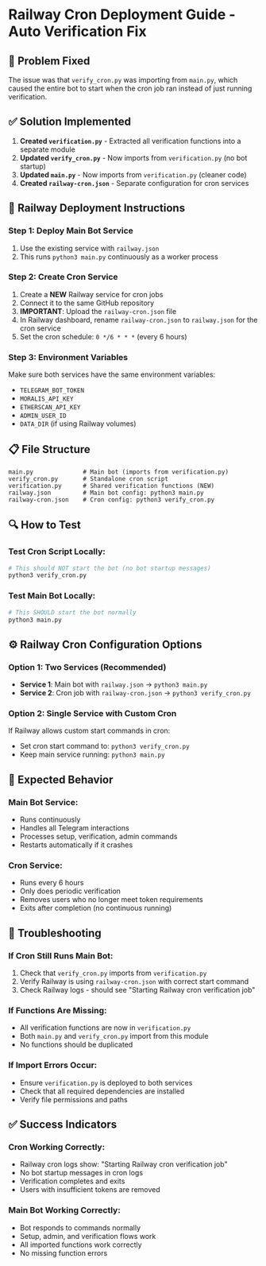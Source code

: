 # Railway Cron Deployment Guide - Auto Verification Fix

## 🔧 **Problem Fixed**
The issue was that `verify_cron.py` was importing from `main.py`, which caused the entire bot to start when the cron job ran instead of just running verification.

## ✅ **Solution Implemented**
1. **Created `verification.py`** - Extracted all verification functions into a separate module
2. **Updated `verify_cron.py`** - Now imports from `verification.py` (no bot startup)
3. **Updated `main.py`** - Now imports from `verification.py` (cleaner code)
4. **Created `railway-cron.json`** - Separate configuration for cron services

## 🚀 **Railway Deployment Instructions**

### **Step 1: Deploy Main Bot Service**
1. Use the existing service with `railway.json`
2. This runs `python3 main.py` continuously as a worker process

### **Step 2: Create Cron Service**
1. Create a **NEW** Railway service for cron jobs
2. Connect it to the same GitHub repository
3. **IMPORTANT**: Upload the `railway-cron.json` file
4. In Railway dashboard, rename `railway-cron.json` to `railway.json` for the cron service
5. Set the cron schedule: `0 */6 * * *` (every 6 hours)

### **Step 3: Environment Variables**
Make sure both services have the same environment variables:
- `TELEGRAM_BOT_TOKEN`
- `MORALIS_API_KEY`
- `ETHERSCAN_API_KEY`
- `ADMIN_USER_ID`
- `DATA_DIR` (if using Railway volumes)

## 📋 **File Structure**
```
main.py              # Main bot (imports from verification.py)
verify_cron.py       # Standalone cron script
verification.py      # Shared verification functions (NEW)
railway.json         # Main bot config: python3 main.py
railway-cron.json    # Cron config: python3 verify_cron.py
```

## 🔍 **How to Test**

### **Test Cron Script Locally:**
```bash
# This should NOT start the bot (no bot startup messages)
python3 verify_cron.py
```

### **Test Main Bot Locally:**
```bash
# This SHOULD start the bot normally
python3 main.py
```

## ⚙️ **Railway Cron Configuration Options**

### **Option 1: Two Services (Recommended)**
- **Service 1**: Main bot with `railway.json` → `python3 main.py`
- **Service 2**: Cron job with `railway-cron.json` → `python3 verify_cron.py`

### **Option 2: Single Service with Custom Cron**
If Railway allows custom start commands in cron:
- Set cron start command to: `python3 verify_cron.py`
- Keep main service running: `python3 main.py`

## 🎯 **Expected Behavior**

### **Main Bot Service:**
- Runs continuously
- Handles all Telegram interactions
- Processes setup, verification, admin commands
- Restarts automatically if it crashes

### **Cron Service:**
- Runs every 6 hours
- Only does periodic verification
- Removes users who no longer meet token requirements
- Exits after completion (no continuous running)

## 🐛 **Troubleshooting**

### **If Cron Still Runs Main Bot:**
1. Check that `verify_cron.py` imports from `verification.py`
2. Verify Railway is using `railway-cron.json` with correct start command
3. Check Railway logs - should see "Starting Railway cron verification job"

### **If Functions Are Missing:**
- All verification functions are now in `verification.py`
- Both `main.py` and `verify_cron.py` import from this module
- No functions should be duplicated

### **If Import Errors Occur:**
- Ensure `verification.py` is deployed to both services
- Check that all required dependencies are installed
- Verify file permissions and paths

## ✅ **Success Indicators**

### **Cron Working Correctly:**
- Railway cron logs show: "Starting Railway cron verification job"
- No bot startup messages in cron logs
- Verification completes and exits
- Users with insufficient tokens are removed

### **Main Bot Working Correctly:**
- Bot responds to commands normally
- Setup, admin, and verification flows work
- All imported functions work correctly
- No missing function errors